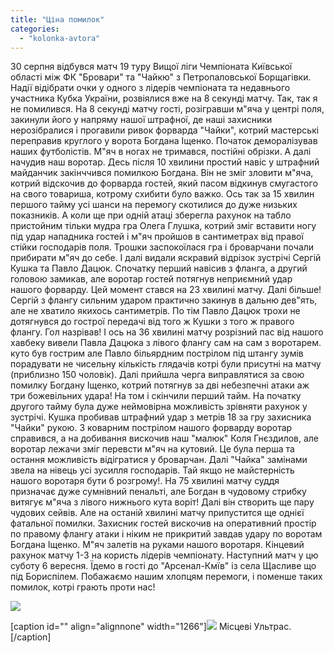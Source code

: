 ```yaml
---
title: "Ціна помилок"
categories: 
  - "kolonka-avtora"
---
```


30 серпня відбувся матч 19 туру Вищої ліги Чемпіоната Київської області між ФК "Бровари" та "Чайкю" з Петропаловської Борщагівки.   
Надії відібрати очки у одного з лідерів чемпіоната та недавнього участника Кубка України, розвіялися вже на 8 секунді матчу. Так, так я не помилився. На 8 секунді матчу гості, розігравши м"яча у центрі поля, закинули його у напряму нашої штрафної, де наші захисники нерозібралися і прогавили ривок форварда "Чайки", котрий мастерські переправив круглого у ворота Богдана Іщенко. Початок деморалізував наших футболістів. М"яч в ногах не тримався, постійні обрізки. А далі начудив наш воротар. Десь після 10 хвилини простий навіс у штрафний майданчик закінччився помилкою Богдана. Він не зміг зловити м"яча, котрий відскочив до форварда гостей, який пасом відкинув смугастого на свого товариша, котрому схибити було важко. Ось так за 15 хвилин першого тайму усі шанси на перемогу скотилися до дуже низьких показників. А коли ще при одній атаці зберегла рахунок на табло пристойним тільки мудра гра Олега Глушка, котрий зміг вставити ногу під удар нападника гостей і м"яч пройшов в сантиметрах від правої стійки господарів поля. Трошки заспокоїлася гра і броварчани почали прибирати м"яч до себе. І далі видали яскравий відрізок зустрічі Сергій Кушка та Павло Дацюк. Спочатку перший навісив з фланга, а другий головою замикав, але воротар гостей потягнув неприємний удар нашого форварду. Цей момент стався на 23 хвилині матчу. Далі більше! Сергій з флангу сильним ударом практично закинув в дальню дев"ять, але не хватило якихось сантиметрів. По тім Павло Дацюк трохи не дотягнувся до гострої передачі від того ж Кушки з того ж правого флангу. Гол назрівав! І ось на 36 хвилині матчу розрізний пас від нашого хавбеку вивели Павла Дацюка з лівого флангу сам на сам з воротарем. куто був гострим але Павло більярдним пострілом під штангу зумів порадувати не чисельну кількість глядачів котрі були присутні на матчу (приблизно 150 чоловік). Далі прийшла черга виправлятися за свою помилку Богдану Іщенко, котрий потягнув за дві небезпечні атаки аж три божевільних удара! На том і скінчили перший тайм. На початку другого тайму була дуже неймовірна можливість зрівняти рахунок у зустрічі. Кушка пробивав штрафний удар з метрів 18 за гру захисника "Чайки" рукою. З коварним пострілом нашого форварду воротар справився, а на добивання вискочив наш "малюк" Коля Гнєздилов, але воротар лежачи зміг перевсти м"яч на кутовий. Це була перша та остання можливість відігратися у броварчан. Далі "Чайка" замінами звела на нівець усі зусилля господарів. Тай якщо не майстерність нашого воротаря бути б розгрому!. На 75 хвилині матчу суддя призначає дуже сумнівний пенальті, але Богдан в чудовому стрибку витягує м"яча з лівого нижнього кута воріт! Далі він створить ще пару чудових сейвів. Але на останій хвилині матчу припустится ще однієї фатальної помилки. Захисник гостей вискочив на оперативний простір по правому флангу атаки і ніким не прикритий завдав удару по воротам Богдана Іщенко. М"яч залетів на руками нашого воротаря. Кінцевий рахунок матчу 1-3 на користь лідерів чемпіонату. Наступний матч у цю суботу 6 вересня. Їдемо в гості до "Арсенал-Кмїв" із села Щасливе що під Бориспілем. Побажаємо нашим хлопцям перемоги, і поменше таких помилок, котрі грають проти нас!

![](http://cs617526.vk.me/v617526011/1893a/p1pMD-UZTm8.jpg)

\[caption id="" align="alignnone" width="1266"\]![](http://cs623323.vk.me/v623323793/400/HGHdiIFhumk.jpg) Місцеві Ультрас.\[/caption\]

